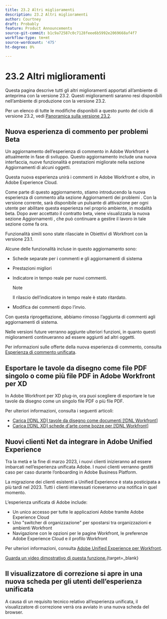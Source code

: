 ```yaml
---
title: 23.2 Altri miglioramenti
description: 23.2 Altri miglioramenti
author: Courtney
draft: Probably
feature: Product Announcements
source-git-commit: b1c9a72587c0c7128feee6b5992e2069668af4f7
workflow-type: tm+mt
source-wordcount: '475'
ht-degree: 0%

---
```


# 23.2 Altri miglioramenti

Questa pagina descrive tutti gli altri miglioramenti apportati all’ambiente di anteprima con la versione 23.2. Questi miglioramenti saranno resi disponibili nell’ambiente di produzione con la versione 23.2.

Per un elenco di tutte le modifiche disponibili a questo punto del ciclo di versione 23.2, vedi [Panoramica sulla versione 23.2](/help/quicksilver/product-announcements/product-releases/23.2-release-activity/23-2-release-overview.md).

## Nuova esperienza di commento per problemi Beta

Un aggiornamento dell’esperienza di commento in Adobe Workfront è attualmente in fase di sviluppo. Questo aggiornamento include una nuova interfaccia, nuove funzionalità e prestazioni migliorate nella sezione Aggiornamenti di alcuni oggetti.

Questa nuova esperienza unirà i commenti in Adobe Workfront e oltre, in Adobe Experience Cloud.

Come parte di questo aggiornamento, stiamo introducendo la nuova esperienza di commento alla sezione Aggiornamenti dei problemi . Con la versione corrente, sarà disponibile un pulsante di attivazione per ogni utente per abilitare questa esperienza nel proprio ambiente, in modalità beta. Dopo aver accettato il contratto beta, viene visualizzata la nuova sezione Aggiornamenti , che può continuare a gestire il lavoro in tale sezione come fa ora.

Funzionalità simili sono state rilasciate in Obiettivi di Workfront con la versione 23.1.

Alcune delle funzionalità incluse in questo aggiornamento sono:

* Schede separate per i commenti e gli aggiornamenti di sistema

* Prestazioni migliori

* Indicatore in tempo reale per nuovi commenti.
   >[!NOTE]
   >
   >Il rilascio dell’indicatore in tempo reale è stato ritardato.

* Modifica dei commenti dopo l’invio.

Con questa riprogettazione, abbiamo rimosso l’aggiunta di commenti agli aggiornamenti di sistema.

Nelle versioni future verranno aggiunte ulteriori funzioni, in quanto questi miglioramenti continueranno ad essere aggiunti ad altri oggetti.

Per informazioni sulle offerte della nuova esperienza di commento, consulta [Esperienza di commento unificata](/help/quicksilver/workfront-basics/updating-work-items-and-viewing-updates/unified-commenting-experience.md).

## Esportare le tavole da disegno come file PDF singolo o come più file PDF in Adobe Workfront per XD

In Adobe Workfront per XD plug-in, ora puoi scegliere di esportare le tue tavole da disegno come un singolo file PDF o più file PDF.

Per ulteriori informazioni, consulta i seguenti articoli:

* [Carica [!DNL XD] tavole da disegno come documenti [!DNL Workfront]](/help/quicksilver/workfront-integrations-and-apps/adobe-workfront-for-creative-cloud/wf-adobe-xd-docs.md)
* [Carica [!DNL XD] schede d&#39;arte come bozze per [!DNL Workfront]](/help/quicksilver/workfront-integrations-and-apps/adobe-workfront-for-creative-cloud/wf-adobe-xd-proofs.md)

## Nuovi clienti Net da integrare in Adobe Unified Experience

Tra la metà e la fine di marzo 2023, i nuovi clienti inizieranno ad essere imbarcati nell’esperienza unificata Adobe. I nuovi clienti verranno gestiti caso per caso durante l’onboarding in Adobe Business Platform.

La migrazione dei clienti esistenti a Unified Experience è stata posticipata a più tardi nel 2023. Tutti i clienti interessati riceveranno una notifica in quel momento.

L’esperienza unificata di Adobe include:

* Un unico accesso per tutte le applicazioni Adobe tramite Adobe Experience Cloud
* Uno &quot;switcher di organizzazione&quot; per spostarsi tra organizzazioni e ambienti Workfront
* Navigazione con le opzioni per le pagine Workfront, le preferenze Adobe Experience Cloud e il profilo Workfront

Per ulteriori informazioni, consulta [Adobe Unified Experience per Workfront](/help/quicksilver/workfront-basics/navigate-workfront/workfront-navigation/adobe-unified-experience.md).

[Guarda un video dimostrativo di questa funzione.](https://video.tv.adobe.com/v/3412388/){target=_blank}

## Il visualizzatore di correzione si apre in una nuova scheda per gli utenti dell’esperienza unificata

A causa di un requisito tecnico relativo all’esperienza unificata, il visualizzatore di correzione verrà ora avviato in una nuova scheda del browser.